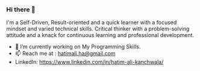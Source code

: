 ### Hi there 👋

I'm a Self-Driven, Result-oriented and a quick learner with a focused mindset and varied technical skills. Critical thinker with a problem-solving attitude and a knack for continuous learning and professional development.

- 🔭 I’m currently working on My Programming Skills.
- 📫 Reach me at : hatimali.ha@gmail.com
- LinkedIn: https://www.linkedin.com/in/hatim-ali-kanchwala/
